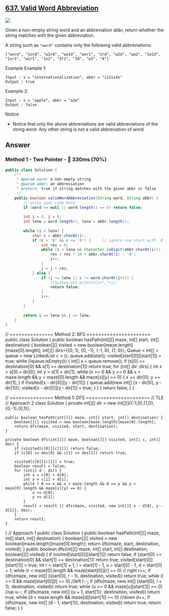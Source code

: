 ## [637. Valid Word Abbreviation](https://www.lintcode.com/problem/valid-word-abbreviation/description?_from=ladder&&fromId=14)

![](https://github.com/weltond/DataStructure/blob/master/medium.PNG)

Given a non-empty string word and an abbreviation abbr, return whether the string matches with the given abbreviation.

A string such as `"word"` contains only the following valid abbreviations:

`["word", "1ord", "w1rd", "wo1d", "wor1", "2rd", "w2d", "wo2", "1o1d", "1or1", "w1r1", "1o2", "2r1", "3d", "w3", "4"]`

Example
Example 1:

```
Input : s = "internationalization", abbr = "i12iz4n"
Output : true
```

Example 2:

```
Input : s = "apple", abbr = "a2e"
Output : false
```

Notice
- Notice that only the above abbreviations are valid abbreviations of the string word. Any other string is not a valid abbreviation of word.

## Answer
### Method 1 - Two Pointer - :rabbit: 330ms (70%)

```java
public class Solution {
    /**
     * @param word: a non-empty string
     * @param abbr: an abbreviation
     * @return: true if string matches with the given abbr or false
     */
    public boolean validWordAbbreviation(String word, String abbr) {
        // write your code here
        if (word == null || word.length() == 0) return false;
        
        int i = 0, j = 0;
        int lenw = word.length(), lena = abbr.length();
        
        while (i < lena) {
            char c = abbr.charAt(i);
            if (c > '0' && c <= '9') {     // ignore num start with `0`
                int res = 0;
                while (i < lena && Character.isDigit(abbr.charAt(i))) {
                    res = res * 10 + abbr.charAt(i) - '0';
                    i++;
                }
                j = j + res;
            } else {
                if (j >= lenw || c != word.charAt(j++)) {
                    //System.out.println(i+","+j);
                    return false;
                }
                i++;
            }
        }
        
        return i == lena && j == lenw;
    }
}
``` 

// =============== Method 2: BFS ======================
public class Solution {
    public boolean hasPath(int[][] maze, int[] start, int[] destination) {
        boolean[][] visited = new boolean[maze.length][maze[0].length];
        int[][] dirs={{0, 1}, {0, -1}, {-1, 0}, {1, 0}};
        Queue < int[] > queue = new LinkedList < > ();
        queue.add(start);
        visited[start[0]][start[1]] = true;
        while (!queue.isEmpty()) {
            int[] s = queue.remove();
            if (s[0] == destination[0] && s[1] == destination[1])
                return true;
            for (int[] dir: dirs) {
                int x = s[0] + dir[0];
                int y = s[1] + dir[1];
                while (x >= 0 && y >= 0 && x < maze.length && y < maze[0].length && maze[x][y] == 0) {
                    x += dir[0];
                    y += dir[1];
                }
                if (!visited[x - dir[0]][y - dir[1]]) {
                    queue.add(new int[] {x - dir[0], y - dir[1]});
                    visited[x - dir[0]][y - dir[1]] = true;
                }
            }
        }
        return false;
    }
}

// =============== Method 1: DFS ======================
// TLE
// Approach 2
class Solution {
    private int[][] dir = new int[][]{{-1,0},{1,0},{0,-1},{0,1}};
    
    public boolean hasPath(int[][] maze, int[] start, int[] destination) {
        boolean[][] visited = new boolean[maze.length][maze[0].length];
        return dfs(maze, visited, start, destination);
    }
    
    private boolean dfs(int[][] maze, boolean[][] visited, int[] c, int[] des) {
        if (visited[c[0]][c[1]]) return false;
        if (c[0] == des[0] && c[1] == des[1]) return true;
        
        visited[c[0]][c[1]] = true;
        boolean result = false;
        for (int[] d : dir) {
            int x = c[0] + d[0];
            int y = c[1] + d[1];
            while ( 0 <= x && x < maze.length && 0 <= y && y < maze[0].length && maze[x][y] == 0) {
                x += d[0];
                y += d[1];
            }
            result = result || dfs(maze, visited, new int[]{ x - d[0], y - d[1]}, des);
        }
        return result;
    }
}
// Approach 1
public class Solution {
    public boolean hasPath(int[][] maze, int[] start, int[] destination) {
        boolean[][] visited = new boolean[maze.length][maze[0].length];
        return dfs(maze, start, destination, visited);
    }
    public boolean dfs(int[][] maze, int[] start, int[] destination, boolean[][] visited) {
        if (visited[start[0]][start[1]])
            return false;
        if (start[0] == destination[0] && start[1] == destination[1])
            return true;
        visited[start[0]][start[1]] = true;
        int r = start[1] + 1, l = start[1] - 1, u = start[0] - 1, d = start[0] + 1;
        while (r < maze[0].length && maze[start[0]][r] == 0) // right
            r++;
        if (dfs(maze, new int[] {start[0], r - 1}, destination, visited))
            return true;
        while (l >= 0 && maze[start[0]][l] == 0) //left
            l--;
        if (dfs(maze, new int[] {start[0], l + 1}, destination, visited))
            return true;
        while (u >= 0 && maze[u][start[1]] == 0) //up
            u--;
        if (dfs(maze, new int[] {u + 1, start[1]}, destination, visited))
            return true;
        while (d < maze.length && maze[d][start[1]] == 0) //down
            d++;
        if (dfs(maze, new int[] {d - 1, start[1]}, destination, visited))
            return true;
        return false;
    }
}
